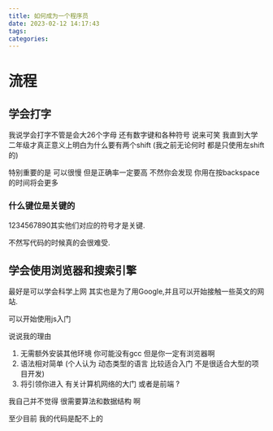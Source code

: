 ```yaml
---
title: 如何成为一个程序员
date: 2023-02-12 14:17:43
tags:
categories:
---
```


# 流程

## 学会打字 

我说学会打字不管是会大26个字母 还有数字键和各种符号 说来可笑 我直到大学二年级才真正意义上明白为什么要有两个shift (我之前无论何时 都是只使用左shift的)

特别重要的是 可以很慢 但是正确率一定要高 不然你会发现 你用在按backspace的时间将会更多 

### 什么键位是关键的



1234567890其实他们对应的符号才是关键.

不然写代码的时候真的会很难受.

## 学会使用浏览器和搜索引擎

最好是可以学会科学上网 其实也是为了用Google,并且可以开始接触一些英文的网站.



可以开始使用js入门 

说说我的理由

1.   无需额外安装其他环境 你可能没有gcc 但是你一定有浏览器啊
2.   语法相对简单 (个人认为 动态类型的语言 比较适合入门 不是很适合大型的项目开发)
3.   将引领你进入 有关计算机网络的大门 或者是前端 ? 



我自己并不觉得 很需要算法和数据结构 啊 

至少目前 我的代码是配不上的 







